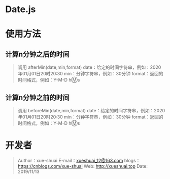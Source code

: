 # Date.js

# 使用方法
## 计算n分钟之后的时间
> 调用  afterMin(date,min,format)
> date：给定的时间字符串，例如：2020年01月01日20时20:30
> min：分钟字符串，例如：30分钟
> format：返回的时间格式，例如：Y-M-D h:m:s
## 计算n分钟之前的时间
> 调用  beforeMin(date,min,format)
> date：给定的时间字符串，例如：2020年01月01日20时20:30
> min：分钟字符串，例如：30分钟
> format：返回的时间格式，例如：Y-M-D h:m:s
>
# 开发者
> Author：xue-shuai
> E-mail：xueshuai_12@163.com
> blogs：https://cnblogs.com/xue-shuai
> Web:  http://xueshuai.top
> Date: 2019/11/13
